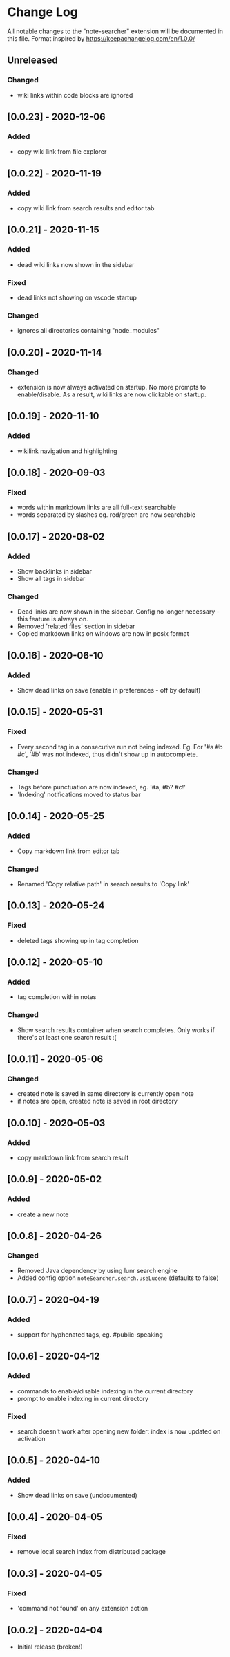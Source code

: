 # Change Log

All notable changes to the "note-searcher" extension will be documented in this
file. Format inspired by https://keepachangelog.com/en/1.0.0/

## Unreleased
### Changed
- wiki links within code blocks are ignored

## [0.0.23] - 2020-12-06
### Added
- copy wiki link from file explorer

## [0.0.22] - 2020-11-19
### Added
- copy wiki link from search results and editor tab

## [0.0.21] - 2020-11-15
### Added
- dead wiki links now shown in the sidebar

### Fixed
- dead links not showing on vscode startup

### Changed
- ignores all directories containing "node_modules"

## [0.0.20] - 2020-11-14
### Changed
- extension is now always activated on startup. No more prompts to
  enable/disable. As a result, wiki links are now clickable on startup.

## [0.0.19] - 2020-11-10
### Added
- wikilink navigation and highlighting

## [0.0.18] - 2020-09-03
### Fixed
- words within markdown links are all full-text searchable
- words separated by slashes eg. red/green are now searchable

## [0.0.17] - 2020-08-02
### Added
- Show backlinks in sidebar
- Show all tags in sidebar

### Changed
- Dead links are now shown in the sidebar. Config no longer necessary - this
  feature is always on.
- Removed 'related files' section in sidebar
- Copied markdown links on windows are now in posix format

## [0.0.16] - 2020-06-10
### Added
- Show dead links on save (enable in preferences - off by default)

## [0.0.15] - 2020-05-31
### Fixed
- Every second tag in a consecutive run not being indexed. Eg. For '#a #b #c',
  '#b' was not indexed, thus didn't show up in autocomplete.

### Changed
- Tags before punctuation are now indexed, eg. '#a, #b? #c!'
- 'Indexing' notifications moved to status bar

## [0.0.14] - 2020-05-25
### Added
- Copy markdown link from editor tab

### Changed
- Renamed 'Copy relative path' in search results to 'Copy link'

## [0.0.13] - 2020-05-24
### Fixed
- deleted tags showing up in tag completion

## [0.0.12] - 2020-05-10
### Added
- tag completion within notes

### Changed
- Show search results container when search completes. Only works if there's
  at least one search result :(

## [0.0.11] - 2020-05-06
### Changed
- created note is saved in same directory is currently open note
- if notes are open, created note is saved in root directory

## [0.0.10] - 2020-05-03
### Added
- copy markdown link from search result

## [0.0.9] - 2020-05-02
### Added
- create a new note

## [0.0.8] - 2020-04-26
### Changed
- Removed Java dependency by using lunr search engine
- Added config option `noteSearcher.search.useLucene` (defaults to false)

## [0.0.7] - 2020-04-19
### Added
- support for hyphenated tags, eg. #public-speaking

## [0.0.6] - 2020-04-12
### Added
- commands to enable/disable indexing in the current directory
- prompt to enable indexing in current directory

### Fixed
- search doesn't work after opening new folder: index is now updated on activation

## [0.0.5] - 2020-04-10
### Added
- Show dead links on save (undocumented)

## [0.0.4] - 2020-04-05
### Fixed
- remove local search index from distributed package

## [0.0.3] - 2020-04-05
### Fixed
- 'command not found' on any extension action

## [0.0.2] - 2020-04-04
- Initial release (broken!)
